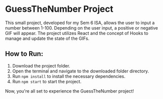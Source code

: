 # GuessTheNumber Project

This small project, developed for my Sem 6 ISA, allows the user to input a number between 1-100. Depending on the user input, a positive or negative GIF will appear. The project utilizes React and the concept of Hooks to manage and update the state of the GIFs.

## How to Run:

1. Download the project folder.
2. Open the terminal and navigate to the downloaded folder directory.
3. Run `npm install` to install the necessary dependencies.
4. Run `npm start` to start the project.

Now, you're all set to experience the GuessTheNumber project!

